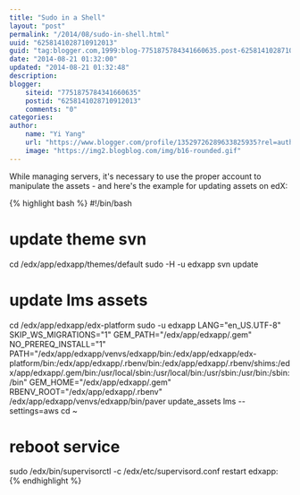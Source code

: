 ```yaml
---
title: "Sudo in a Shell"
layout: "post"
permalink: "/2014/08/sudo-in-shell.html"
uuid: "6258141028710912013"
guid: "tag:blogger.com,1999:blog-7751875784341660635.post-6258141028710912013"
date: "2014-08-21 01:32:00"
updated: "2014-08-21 01:32:48"
description: 
blogger:
    siteid: "7751875784341660635"
    postid: "6258141028710912013"
    comments: "0"
categories: 
author: 
    name: "Yi Yang"
    url: "https://www.blogger.com/profile/13529726289633825935?rel=author"
    image: "https://img2.blogblog.com/img/b16-rounded.gif"
---
```


While managing servers, it's necessary to use the proper account to manipulate the assets - and here's the example for updating assets on edX:

{% highlight bash %}
#!/bin/bash

# update theme svn
cd /edx/app/edxapp/themes/default
sudo -H -u edxapp svn update

# update lms assets
cd /edx/app/edxapp/edx-platform
sudo -u edxapp LANG="en_US.UTF-8" SKIP_WS_MIGRATIONS="1" GEM_PATH="/edx/app/edxapp/.gem" NO_PREREQ_INSTALL="1" PATH="/edx/app/edxapp/venvs/edxapp/bin:/edx/app/edxapp/edx-platform/bin:/edx/app/edxapp/.rbenv/bin:/edx/app/edxapp/.rbenv/shims:/edx/app/edxapp/.gem/bin:/usr/local/sbin:/usr/local/bin:/usr/sbin:/usr/bin:/sbin:/bin" GEM_HOME="/edx/app/edxapp/.gem" RBENV_ROOT="/edx/app/edxapp/.rbenv" /edx/app/edxapp/venvs/edxapp/bin/paver update_assets lms --settings=aws
cd ~

# reboot service
sudo /edx/bin/supervisorctl -c /edx/etc/supervisord.conf restart edxapp:
{% endhighlight %}
